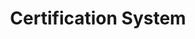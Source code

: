 ---
layout: default
title: Certification System
nav_order: 3
has_children: true
permalink: /docs/certification-service
---